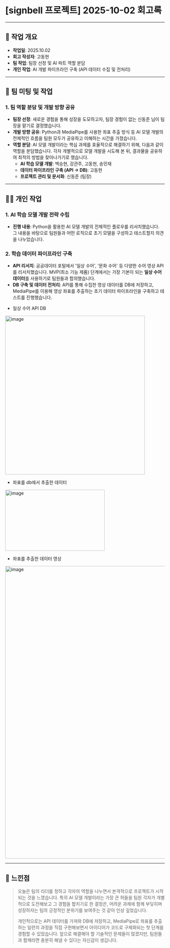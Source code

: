 # [signbell 프로젝트] 2025-10-02 회고록

---

## 📝 작업 개요

* **작업일**: 2025.10.02
* **회고 작성자**: 고동현
* **팀 작업**: 팀장 선정 및 AI 파트 역할 분담
* **개인 작업**: AI 개발 파이프라인 구축 (API 데이터 수집 및 전처리)

---

## 👥 팀 미팅 및 작업

### 1. 팀 역할 분담 및 개발 방향 공유

* **팀장 선정**: 새로운 경험을 통해 성장을 도모하고자, 팀장 경험이 없는 신동준 님이 팀장을 맡기로 결정했습니다.
* **개발 방향 공유**: Python과 MediaPipe를 사용한 좌표 추출 방식 등 AI 모델 개발의 전체적인 흐름을 팀원 모두가 공유하고 이해하는 시간을 가졌습니다.
* **역할 분담**: AI 모델 개발이라는 핵심 과제를 효율적으로 해결하기 위해, 다음과 같이 역할을 분담했습니다. 각자 개별적으로 모델 개발을 시도해 본 뒤, 결과물을 공유하여 최적의 방법을 찾아나가기로 했습니다.
    * **AI 학습 모델 개발**: 백승현, 강관주, 고동현, 송민재
    * **데이터 파이프라인 구축 (API -> DB)**: 고동현
    * **프로젝트 관리 및 문서화**: 신동준 (팀장)

---

## 👨‍💻 개인 작업

### 1. AI 학습 모델 개발 전략 수립

* **진행 내용**: Python을 활용한 AI 모델 개발의 전체적인 플로우를 리서치했습니다. 그 내용을 바탕으로 팀원들과 어떤 로직으로 초기 모델을 구성하고 테스트할지 의견을 나누었습니다.

### 2. 학습 데이터 파이프라인 구축

* **API 리서치**: 공공데이터 포털에서 '일상 수어', '문화 수어' 등 다양한 수어 영상 API를 리서치했습니다. MVP(최소 기능 제품) 단계에서는 가장 기본이 되는 **일상 수어 데이터**를 사용하기로 팀원들과 합의했습니다.
* **DB 구축 및 데이터 전처리**: API를 통해 수집한 영상 데이터를 DB에 저장하고, MediaPipe를 이용해 영상 좌표를 추출하는 초기 데이터 파이프라인을 구축하고 테스트를 진행했습니다.


- 일상 수어 API DB
<img width="441" height="500" alt="image" src="https://github.com/user-attachments/assets/76eb2b3d-2668-45d6-8ed0-03fb1ae65154" />

- 좌표를 db에서 추출한 데이터
<img width="314" height="192" alt="image" src="https://github.com/user-attachments/assets/d482cff0-dce9-4542-a647-bcd203fe2298" />

- 좌표를 추출한 데이터 영상
 <img width="1189" height="921" alt="image" src="https://github.com/user-attachments/assets/7dbf2825-e4fe-4f40-933d-75863eae73cc" />

  



---

## 🤔 느낀점

> 오늘은 팀의 리더를 정하고 각자의 역할을 나누면서 본격적으로 프로젝트가 시작되는 것을 느꼈습니다. 특히 AI 모델 개발이라는 가장 큰 허들을 팀원 각자가 개별적으로 도전해보고 그 경험을 합치기로 한 결정은, 어려운 과제에 함께 부딪히며 성장하자는 팀의 긍정적인 분위기를 보여주는 것 같아 인상 깊었습니다.
>
> 개인적으로는 API 데이터를 가져와 DB에 저장하고, MediaPipe로 좌표를 추출하는 일련의 과정을 직접 구현해보면서 아이디어가 코드로 구체화되는 첫 단계를 경험할 수 있었습니다. 앞으로 해결해야 할 기술적인 문제들이 많겠지만, 팀원들과 함께라면 충분히 해낼 수 있다는 자신감이 생깁니다.
